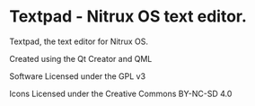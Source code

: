 Textpad - Nitrux OS text editor.
=========

Textpad, the text editor for Nitrux OS.

Created using the Qt Creator and QML

Software Licensed under the GPL v3

Icons Licensed under the Creative Commons BY-NC-SD 4.0
